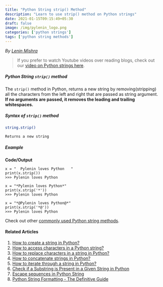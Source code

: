 ```yaml
---
title: "Python String strip() Method"
description: "Learn to use strip() method on Python strings"
date: 2021-01-15T09:15:49+05:30
draft: false
image: /img/pylenin_logo.png
categories: ['python strings']
tags: ['python string methods']
---
```

<div class="sharethis-inline-follow-buttons"></div>

*By [Lenin Mishra](https://www.pylenin.com/authors/#lenin-mishra)*

> If you prefer to watch Youtube videos over reading blogs, check out our [video on Python strings here](https://youtu.be/MXdNMo_f95I). 

##### Python String `strip()` method

The `strip()` method in Python, 
returns a new string by removing(stripping)
 all the characters from the left and right that are 
 passed as string argument. **If no arguments are passed, it removes the leading and trailing whitespaces.**

##### Syntax of `strip()` method

```bash
string.strip()

Returns a new string
```

##### Example

**Code/Output**

```python3
x = "  Pylenin loves Python   "
print(x.strip())
>>> Pylenin loves Python

x = "*Pylenin loves Python*"
print(x.strip('*'))
>>> Pylenin loves Python

x = "*@Pylenin loves Python@*"
print(x.strip('*@'))
>>> Pylenin loves Python
```

Check out other [commonly used Python string methods](https://www.pylenin.com/blogs/common-python-string-methods).

#### Related Articles

1. [How to create a string in Python?](https://www.pylenin.com/blogs/create-string-python/)
2. [How to access characters in a Python string?](https://www.pylenin.com/blogs/access-characters-in-string/)
3. [How to replace characters in a string in Python?](https://www.pylenin.com/blogs/replace-string-characters-python/)
4. [How to concatenate strings in Python?](https://www.pylenin.com/blogs/concatenate-strings-in-python/)
5. [How to iterate through a string in Python?](https://www.pylenin.com/blogs/iterating-through-python-string/)
6. [Check if a Substring is Present in a Given String in Python](https://www.pylenin.com/blogs/check-substring-in-a-string-python/)
7. [Escape sequences in Python String](https://www.pylenin.com/blogs/escape-sequences-python-string/)
8. [Python String Formatting - The Definitive Guide](https://www.pylenin.com/blogs/python-string-formatting/)

